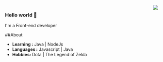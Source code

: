 <img align='right' src="https://github-readme-stats.vercel.app/api?username=jumodada&show_icons=true">

### Hello world 👋

I'm a Front-end developer 
    
##About
-  **Learning :** Java | NodeJs
-  **Languages :** Javascript | Java
-  **Hobbies:** Dota | The Legend of Zelda

